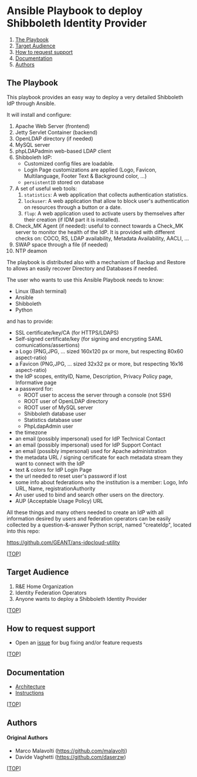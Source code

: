 # Ansible Playbook to deploy Shibboleth Identity Provider

1. [The Playbook](#the-playbook)
2. [Target Audience](#target-audience)
3. [How to request support](#how-to-request-support)
4. [Documentation](#documentation)
5. [Authors](#authors)

## The Playbook

This playbook provides an easy way to deploy a very detailed Shibboleth IdP through Ansible.

It will install and configure:

1. Apache Web Server (frontend)
2. Jetty Servlet Container (backend)
3. OpenLDAP directory (if needed)
4. MySQL server
5. phpLDAPadmin web-based LDAP client
6. Shibboleth IdP:
   * Customized config files are loadable.
   * Login Page customizations are applied (Logo, Favicon, Multilanguage, Footer Text & Background color, ...)
   * `persistentID` stored on database
7. A set of useful web tools:
   1. `statistics`: A web application that collects authentication statistics.
   2. `lockuser`: A web application that allow to block user's authentication on resources through a button or a date.
   3. `flup`: A web application used to activate users by themselves after their creation (if IDM part it is installed).
8. Check_MK Agent (if needed):
   useful to connect towards a Check_MK server to monitor the health of the IdP.
   It is provided with different checks on: COCO, RS, LDAP availability, Metadata Availability, AACLI, ...
9. SWAP space through a file (if needed)
10. NTP deamon

The playbook is distributed also with a mechanism of Backup and Restore to allows an easily recover Directory and Databases if needed.

The user who wants to use this Ansible Playbook needs to know:
* Linux (Bash terminal)
* Ansible
* Shibboleth
* Python

and has to provide:

* SSL certificate/key/CA (for HTTPS/LDAPS)
* Self-signed certificate/key (for signing and encrypting SAML comunications/assertions)
* a Logo (PNG,JPG, ... sized 160x120 px or more, but respecting 80x60 aspect-ratio)
* a Favicon (PNG,JPG, ... sized 32x32 px or more, but respecting 16x16 aspect-ratio)
* the IdP scopes, entityID, Name, Description, Privacy Policy page, Informative page
* a password for:
  * ROOT user to access the server through a console (not SSH)
  * ROOT user of OpenLDAP directory
  * ROOT user of MySQL server
  * Shibboleth database user
  * Statistics database user
  * PhpLdapAdmin user
* the timezone
* an email (possibly impersonal) used for IdP Technical Contact
* an email (possibly impersonal) used for IdP Support Contact
* an email (possibly impersonal) used for Apache administration
* the metadata URL / signing certificate for each metadata stream they want to connect with the IdP
* text & colors for IdP Login Page
* the url needed to reset user's password if lost
* some info about federations who the institution is a member: Logo, Info URL, Name, registrationAuthority
* An user used to bind and search other users on the directory.
* AUP (Acceptable Usage Policy) URL


All these things and many others needed to create an IdP with all information desired by users and federation operators can be easily collected by a question-&-answer Python script, named "createIdp", located into this repo:

https://github.com/GEANT/ans-idpcloud-utility


[[TOP](#ansible-playbook-to-deploy-shibboleth-identity-provider)]

## Target Audience

1. R&E Home Organization
2. Identity Federation Operators 
3. Anyone wants to deploy a Shibboleth Identity Provider

[[TOP](#ansible-playbook-to-deploy-shibboleth-identity-provider)]

## How to request support

* Open an [issue](https://github.com/GEANT/ansible-shibboleth/issues) for bug fixing and/or feature requests

[[TOP](#ansible-playbook-to-deploy-shibboleth-identity-provider)]

## Documentation

* [Architecture](https://github.com/GEANT/ansible-shibboleth/blob/master/architecture.md)
* [Instructions](https://github.com/GEANT/ansible-shibboleth/blob/master/instructions.md)

[[TOP](#ansible-playbook-to-deploy-shibboleth-identity-provider)]

## Authors

#### Original Authors

* Marco Malavolti (https://github.com/malavolti)
* Davide Vaghetti (https://github.com/daserzw)

[[TOP](#ansible-playbook-to-deploy-shibboleth-identity-provider)]
